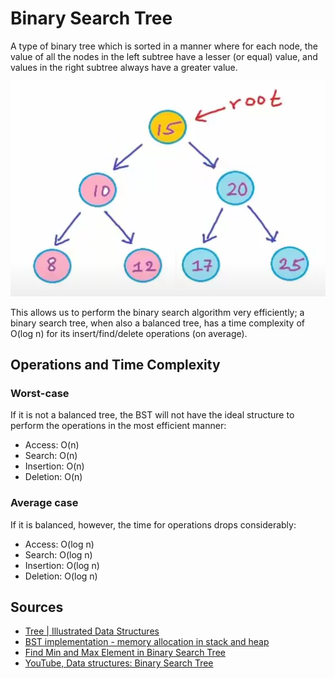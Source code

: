 # Binary Search Tree

A type of binary tree which is sorted in a manner where for each node, the value of all the nodes in the left subtree have a lesser (or equal) value, and values in the right subtree always have a greater value.  

![binary-search-tree](/Assets/binary-search-tree.png)

This allows us to perform the binary search algorithm very efficiently; a binary search tree, when also a balanced tree, has a time complexity of O(log n) for its insert/find/delete operations (on average).

## Operations and Time Complexity

### Worst-case

If it is not a balanced tree, the BST will not have the ideal structure to perform the operations in the most efficient manner:

- Access: O(n)
- Search: O(n)
- Insertion: O(n)
- Deletion: O(n)

### Average case

If it is balanced, however, the time for operations drops considerably:

- Access: O(log n)
- Search: O(log n)
- Insertion: O(log n)
- Deletion: O(log n)

## Sources

- [Tree | Illustrated Data Structures](https://www.youtube.com/watch?v=S2W3SXGPVyU)
- [BST implementation - memory allocation in stack and heap](https://www.youtube.com/watch?v=hWokyBoo0aI&list=PL2_aWCzGMAwI3W_JlcBbtYTwiQSsOTa6P&index=30)
- [Find Min and Max Element in Binary Search Tree](https://www.youtube.com/watch?v=Ut90klNN264&list=PL2_aWCzGMAwI3W_JlcBbtYTwiQSsOTa6P&index=31)
- [YouTube, Data structures: Binary Search Tree](https://www.youtube.com/watch?v=pYT9F8_LFTM)